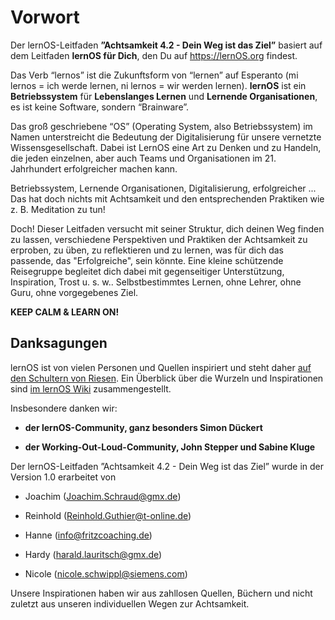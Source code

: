 # Vorwort

Der lernOS-Leitfaden **”Achtsamkeit 4.2 - Dein Weg ist das Ziel”** basiert auf dem Leitfaden **lernOS für Dich**, den Du auf https://lernOS.org findest.

Das Verb “lernos” ist die Zukunftsform von “lernen” auf Esperanto (mi lernos = ich werde lernen, ni lernos = wir werden lernen). **lernOS** ist ein **Betriebssystem** für **Lebenslanges Lernen** und **Lernende Organisationen**, es ist keine Software, sondern “Brainware”.

Das groß geschriebene “OS” (Operating System, also Betriebssystem) im Namen unterstreicht die Bedeutung der Digitalisierung für unsere vernetzte Wissensgesellschaft. Dabei ist LernOS eine Art zu Denken und zu Handeln, die jeden einzelnen, aber auch Teams und Organisationen im 21. Jahrhundert erfolgreicher machen kann.

Betriebssystem, Lernende Organisationen, Digitalisierung, erfolgreicher ... Das hat doch nichts mit Achtsamkeit und den entsprechenden Praktiken wie z. B. Meditation zu tun! 

Doch! Dieser Leitfaden versucht mit seiner Struktur, dich deinen Weg finden zu lassen, verschiedene Perspektiven und Praktiken der Achtsamkeit zu erproben, zu üben, zu reflektieren und zu lernen, was für dich das passende, das "Erfolgreiche", sein könnte. Eine kleine schützende Reisegruppe begleitet dich dabei mit gegenseitiger Unterstützung, Inspiration, Trost u. s. w.. Selbstbestimmtes Lernen, ohne Lehrer, ohne Guru, ohne vorgegebenes Ziel.

**KEEP CALM & LEARN ON!**

## Danksagungen

lernOS ist von vielen Personen und Quellen inspiriert und steht daher
[auf den Schultern von
Riesen](https://de.wikipedia.org/wiki/Zwerge_auf_den_Schultern_von_Riesen).
Ein Überblick über die Wurzeln und Inspirationen sind [im lernOS
Wiki](https://github.com/cogneon/lernos-core/wiki) zusammengestellt.

Insbesondere danken wir:

-   **der lernOS-Community, ganz besonders Simon Dückert**

-   **der Working-Out-Loud-Community, John Stepper und Sabine Kluge**

Der lernOS-Leitfaden ”Achtsamkeit 4.2 - Dein Weg ist das Ziel” wurde in
der Version 1.0 erarbeitet von

-   Joachim
    ([Joachim.Schraud@gmx.de](mailto:Joachim.Schraud@gmx.de))

-   Reinhold
    ([Reinhold.Guthier@t-online.de](mailto:Reinhold.Guthier@t-online.de))

-   Hanne ([info@fritzcoaching.de](mailto:info@fritzcoaching.de))

-   Hardy
    ([harald.lauritsch@gmx.de](mailto:harald.lauritsch@gmx.de))

-   Nicole
    ([nicole.schwippl@siemens.com](mailto:nicole.schwippl@siemens.com))

Unsere Inspirationen haben wir aus zahllosen Quellen, Büchern und nicht
zuletzt aus unseren individuellen Wegen zur Achtsamkeit.
